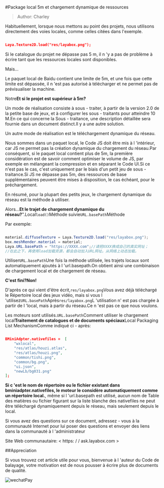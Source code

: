 #Package local 5m et chargement dynamique de ressources

> Author: Charley

Habituellement, lorsque nous mettons au point des projets, nous utilisons directement des voies locales, comme celles citées dans l'exemple.


```json

Laya.Texture2D.load("res/layabox.png");
```


Si le catalogue du projet ne dépasse pas 5 m, il n 'y a pas de problème à écrire tant que les ressources locales sont disponibles.

Mais...

Le paquet local de Baidu contient une limite de 5m, et une fois que cette limite est dépassée, il n 'est pas autorisé à télécharger et ne permet pas de prévisualiser la machine.

Notre**Et si le projet est supérieur à 5m?**

Un mode de réalisation consiste à sous - traiter, à partir de la version 2.0 de la petite base de jeux, et à configurer les sous - traitants pour atteindre 10 M.En ce qui concerne la Sous - traitance, une description détaillée sera fournie dans un document distinct.Il y a une autre solution.

Un autre mode de réalisation est le téléchargement dynamique du réseau.

Nous sommes dans un paquet local, le Code JS doit être mis à l 'intérieur, car JS ne permet pas la création dynamique du chargement du réseau.Par conséquent, si le paquet local contient plus de 5m, la première considération est de savoir comment optimiser le volume de JS, par exemple en mélangeant la compression et en séparant le Code UI.Si ce n'est pas le cas, c'est uniquement par le biais d'un petit jeu de sous - traitance.Si JS ne dépasse pas 5m, des ressources de base supplémentaires peuvent être mises à disposition, le cas échéant, pour le préchargement.

En résumé, pour la plupart des petits jeux, le chargement dynamique du réseau est la méthode à utiliser.

Alors...**Et le trajet de chargement dynamique du réseau?**".Local`load()`Méthode suivie`URL.basePath`Méthode

Par exemple:


```java

material.diffuseTexture = Laya.Texture2D.load("res/layabox.png");
box.meshRender.material = material;
Laya.URL.basePath = "https://XXXX.com";//请把XXXX换成自己的真实网址；
//在此之下，再使用load加载资源，都会自动加入URL网址。从网络上动态加载。
```


Utiliser`URL.basePath`Une fois la méthode utilisée, les trajets locaux sont automatiquement ajoutés à l 'url.basepath.On obtient ainsi une combinaison de chargement local et de chargement de réseau.

**C'est fini?Non!**

D'après ce qui vient d'être écrit,`res/layabox.png`Vous avez déjà téléchargé le Répertoire local des jeux vidéo, mais si vous l 'utilisez`URL.basePath`Après`res/layabox.png`L 'utilisation n' est pas chargée à partir de l 'local, mais à partir du réseau.Ce n 'est pas ce que nous voulons.

Les moteurs sont utilisés.`URL.basePath`Comment utiliser le chargement local**Traitement de catalogues et de documents spéciaux**Local Packaging List MechanismComme indiqué ci - après:


```json

BMiniAdpter.nativefiles =  [
    "wxlocal",
    "res/atlas/houzi.atlas",
    "res/atlas/houzi.png",
    "common/tishi.png",
    "common/bg.png",
    "ui.json",
    "newLb/bg031.png"
];
```


**Si c 'est le nom de répertoire ou le fichier existant dans bminiadpter.nativefiles, le moteur le considère automatiquement comme un répertoire local.**, même si l 'url.basepath est utilisé, aucun nom de Table des matières ou fichier figurant sur la liste blanche des nativefiles ne peut être téléchargé dynamiquement depuis le réseau, mais seulement depuis le local.



Si vous avez des questions sur ce document, adressez - vous à la communauté Internet pour lui poser des questions et envoyer des liens dans la communauté à l 'administrateur

Site Web communautaire: < https: / / ask.layabox.com >



##Appreciation

Si vous trouvez cet article utile pour vous, bienvenue à l 'auteur du Code de balayage, votre motivation est de nous pousser à écrire plus de documents de qualité.

![wechatPay](../../../wechatPay.jpg)